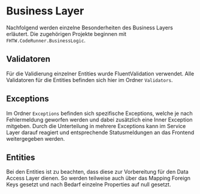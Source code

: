 # Business Layer

Nachfolgend werden einzelne Besonderheiten des Business Layers erläutert. Die zugehörigen Projekte beginnen mit `FHTW.CodeRunner.BusinessLogic`.

## Validatoren

Für die Validierung einzelner Entities wurde FluentValidation verwendet. Alle Validatoren für die Entities befinden sich hier im Ordner `Validators`.

## Exceptions

Im Ordner `Exceptions` befinden sich spezifische Exceptions, welche je nach Fehlermeldung geworfen werden und dabei zusätzlich eine Inner Exception mitgeben. Durch die Unterteilung in mehrere Exceptions kann im Service Layer darauf reagiert und entsprechende Statusmeldungen an das Frontend weitergegeben werden.

## Entities

Bei den Entities ist zu beachten, dass diese zur Vorbereitung für den Data Access Layer dienen. So werden teilweise auch über das Mapping Foreign Keys gesetzt und nach Bedarf einzelne Properties auf null gesetzt.
